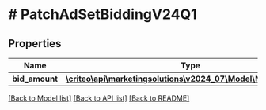 # # PatchAdSetBiddingV24Q1

## Properties

Name | Type | Description | Notes
------------ | ------------- | ------------- | -------------
**bid_amount** | [**\criteo\api\marketingsolutions\v2024_07\Model\NillableDecimal**](NillableDecimal.md) |  | [optional]

[[Back to Model list]](../../README.md#models) [[Back to API list]](../../README.md#endpoints) [[Back to README]](../../README.md)
